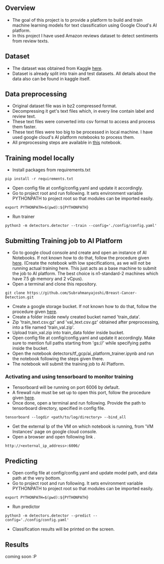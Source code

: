 
## Overview
- The goal of this project is to provide a platform to build and train machine learning models for text
classification using Google Cloud's AI platform.
- In this project I have used Amazon reviews dataset to detect sentiments from review texts.

## Dataset
- The dataset was obtained from Kaggle [here](https://www.kaggle.com/bittlingmayer/amazonreviews?select=train.ft.txt.bz2).
- Dataset is already split into train and test datasets. All details about the data also can be found in kaggle itself.

## Data preprocessing
- Original dataset file was in bz2 compressed format.
- Decompressing it get's text files which, in every line contain label and review text.
- These text files were converted into csv format to access and process them faster.
- These text files were too big to be processed in local machine. I have used google cloud's 
AI platform notebooks to process them.
- All preprocessing steps are available in [this](tools/preprocessor.ipynb) notebook.


## Training model locally

- Install packages from requirements.txt
```shell
pip install -r requirements.txt
```
- Open config file at config/config.yaml and update it accordingly.
- Go to project root and run following. It sets environment variable 
   PYTHONPATH to project root so that modules can be imported easily.
   
```shell
export PYTHONPATH=$(pwd):${PYTHONPATH}
```
- Run trainer
```shell
python3 -m detectors.detector --train --config='./config/config.yaml'
```


## Submitting Training job to AI Platform

- Go to google cloud console and create and open an instance of AI Notebooks. 
   If not known how to do that, follow the procedure given [here](https://cloud.google.com/notebooks/docs/create-new).
   (Create the notebook with low specifications, as we will not be running actual training here. 
   This just acts as a base machine to submit the job to AI platform. 
   The best choice is n1-standard-2 machines which have 7.5 gb memory and 2 vCpus).
- Open a terminal and clone this repository.
```shell
git clone https://github.com/Subrahmanyajoshi/Breast-Cancer-Detection.git
```
- Create a google storage bucket. If not known how to do that, 
   follow the procedure given [here](https://cloud.google.com/storage/docs/creating-buckets).
- Create a folder inside newly created bucket named 'train_data'.
- Zip 'train_text.csv.gz' and 'val_text.csv.gz' obtained after preprocessing, into a file named 'train_val.zip'.
- Upload train_val.zip into train_data folder inside bucket.
- Open config file at config/config.yaml and update it accordingly. Make sure to mention full paths
   starting from 'gs://' while specifying paths inside the bucket.
- Open the notebook detectors/tf_gcp/ai_platform_trainer.ipynb and run the notebook 
   following the steps given there.
- The notebook will submit the training job to AI Platform. 

### Activating and using tensorboard to monitor training

- Tensorboard will be running on port 6006 by default.
- A firewall rule must be set up to open this port, follow the procedure given
   [here](https://docs.bitnami.com/google/faq/administration/use-firewall/).
- Once done, open a terminal and run following. Provide the path to tensorboard directory, 
   specified in config file.
```shell
tensorboard --logdir <path/to/log/directory> --bind_all
```
- Get the external Ip of the VM on which notebook is running, from 'VM Instances' page on google cloud console.
- Open a browser and open following link .
```text
http://<external_ip_address>:6006/
```

## Predicting
- Open config file at config/config.yaml and update model path, and data path at the very bottom.
- Go to project root and run following. It sets environment variable PYTHONPATH to project root so that 
   modules can be imported easily.
```shell
export PYTHONPATH=$(pwd):${PYTHONPATH}
```
- Run predictor
```shell
python3 -m detectors.detector --predict --config='./config/config.yaml'
```
- Classification results will be printed on the screen. 

## Results
coming soon :P